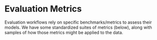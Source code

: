 # Evaluation Metrics

Evaluation workflows rely on specific benchmarks/metrics to assess their models. 
We have some standardized suites of metrics (below), along with samples of how
those metrics might be applied to the data. 


```{tableofcontents}
```
